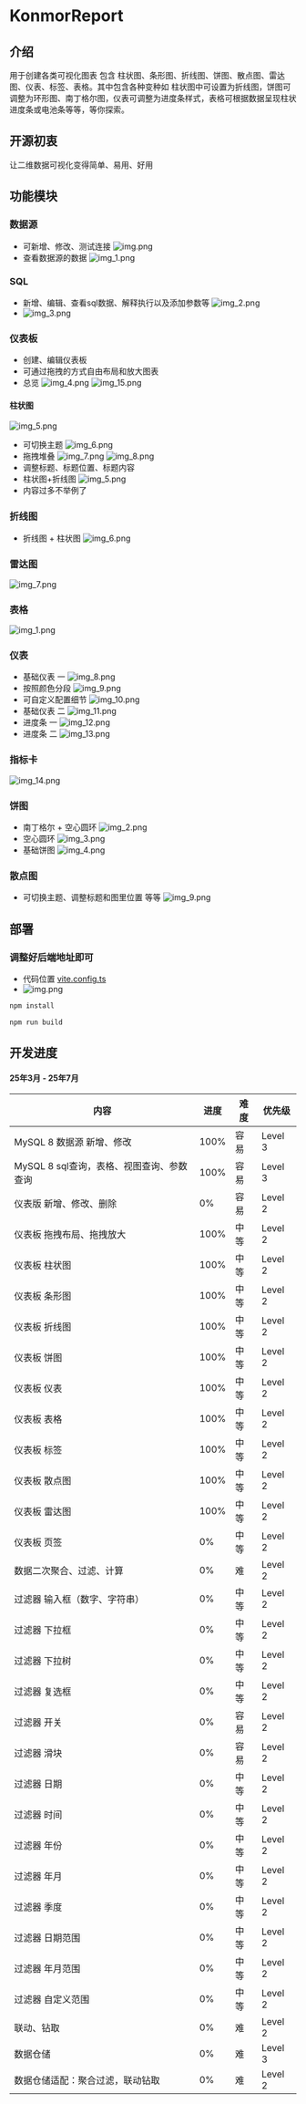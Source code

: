 # KonmorReport

## 介绍

用于创建各类可视化图表 包含 柱状图、条形图、折线图、饼图、散点图、雷达图、仪表、标签、表格。其中包含各种变种如
柱状图中可设置为折线图，饼图可调整为环形图、南丁格尔图，仪表可调整为进度条样式，表格可根据数据呈现柱状进度条或电池条等等，等你探索。

## 开源初衷

让二维数据可视化变得简单、易用、好用

## 功能模块

### 数据源

- 可新增、修改、测试连接
  ![img.png](imag/img.png)
- 查看数据源的数据
  ![img_1.png](imag/img_1.png)

### SQL

- 新增、编辑、查看sql数据、解释执行以及添加参数等
  ![img_2.png](imag/img_2.png)
- ![img_3.png](imag/img_3.png)

### 仪表板

- 创建、编辑仪表板
- 可通过拖拽的方式自由布局和放大图表
- 总览
  ![img_4.png](imag/img_4.png)
  ![img_15.png](imag2/img_15.png)

#### 柱状图

![img_5.png](imag/img_5.png)

- 可切换主题
  ![img_6.png](imag/img_6.png)
- 拖拽堆叠
  ![img_7.png](imag/img_7.png)
  ![img_8.png](imag/img_8.png)
- 调整标题、标题位置、标题内容
- 柱状图+折线图
  ![img_5.png](imag2/img_5.png)
- 内容过多不举例了

### 折线图
- 折线图 + 柱状图
![img_6.png](imag2/img_6.png)

### 雷达图

![img_7.png](imag2/img_7.png)

### 表格

![img_1.png](imag2/img_1.png)

### 仪表

- 基础仪表 一
  ![img_8.png](imag2/img_8.png)
- 按照颜色分段
  ![img_9.png](imag2/img_9.png)
- 可自定义配置细节
  ![img_10.png](imag2/img_10.png)
- 基础仪表 二
  ![img_11.png](imag2/img_11.png)
- 进度条 一
  ![img_12.png](imag2/img_12.png)
- 进度条 二
  ![img_13.png](imag2/img_13.png)

### 指标卡

![img_14.png](imag2/img_14.png)

### 饼图

- 南丁格尔 + 空心圆环
  ![img_2.png](imag2/img_2.png)
- 空心圆环
  ![img_3.png](imag2/img_3.png)
- 基础饼图
  ![img_4.png](imag2/img_4.png)

### 散点图

- 可切换主题、调整标题和图里位置 等等
  ![img_9.png](imag/img_9.png)

## 部署

### 调整好后端地址即可

- 代码位置 [vite.config.ts](vite.config.ts)
- ![img.png](imag2/img.png)

```sh
npm install
```

```sh
npm run build
```

## 开发进度

#### 25年3月 - 25年7月

| 内容                         | 进度   | 难度 | 优先级     |
|----------------------------|------|----|---------|
| MySQL 8 数据源 新增、修改          | 100% | 容易 | Level 3 |
| MySQL 8 sql查询，表格、视图查询、参数查询 | 100% | 容易 | Level 3 |
| 仪表版 新增、修改、删除               | 0%   | 容易 | Level 2 |
| 仪表板 拖拽布局、拖拽放大              | 100% | 中等 | Level 2 |
| 仪表板 柱状图                    | 100% | 中等 | Level 2 |
| 仪表板 条形图                    | 100% | 中等 | Level 2 |
| 仪表板 折线图                    | 100% | 中等 | Level 2 |
| 仪表板 饼图                     | 100% | 中等 | Level 2 |
| 仪表板 仪表                     | 100% | 中等 | Level 2 |
| 仪表板 表格                     | 100% | 中等 | Level 2 |
| 仪表板 标签                     | 100% | 中等 | Level 2 |
| 仪表板 散点图                    | 100% | 中等 | Level 2 |
| 仪表板 雷达图                    | 100% | 中等 | Level 2 |
| 仪表板 页签                     | 0%   | 中等 | Level 2 |
| 数据二次聚合、过滤、计算               | 0%   | 难  | Level 2 |
| 过滤器 输入框（数字、字符串）            | 0%   | 中等 | Level 2 |
| 过滤器 下拉框                    | 0%   | 中等 | Level 2 |
| 过滤器 下拉树                    | 0%   | 中等 | Level 2 |
| 过滤器 复选框                    | 0%   | 中等 | Level 2 |
| 过滤器 开关                     | 0%   | 容易 | Level 2 |
| 过滤器 滑块                     | 0%   | 容易 | Level 2 |
| 过滤器 日期                     | 0%   | 中等 | Level 2 |
| 过滤器 时间                     | 0%   | 中等 | Level 2 |
| 过滤器 年份                     | 0%   | 中等 | Level 2 |
| 过滤器 年月                     | 0%   | 中等 | Level 2 |
| 过滤器 季度                     | 0%   | 中等 | Level 2 |
| 过滤器 日期范围                   | 0%   | 中等 | Level 2 |
| 过滤器 年月范围                   | 0%   | 中等 | Level 2 |
| 过滤器 自定义范围                  | 0%   | 中等 | Level 2 |
| 联动、钻取                      | 0%   | 难  | Level 2 |
| 数据仓储                       | 0%   | 难  | Level 3 |
| 数据仓储适配：聚合过滤，联动钻取           | 0%   | 难  | Level 2 |

